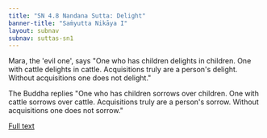```yaml
---
title: "SN 4.8 Nandana Sutta: Delight"
banner-title: "Saṁyutta Nikāya I" 
layout: subnav 
subnav: suttas-sn1
---
```


Mara, the 'evil one', says "One who has children delights in children. One with cattle delights in cattle. Acquisitions truly are a person's delight. Without acquisitions one does not delight."

The Buddha replies "One who has children sorrows over children. One with cattle sorrows over cattle. Acquisitions truly are a person's sorrow. Without acquisitions one does not sorrow."  


[Full text](https://www.dhammatalks.org/suttas/SN/SN4_8.html)
